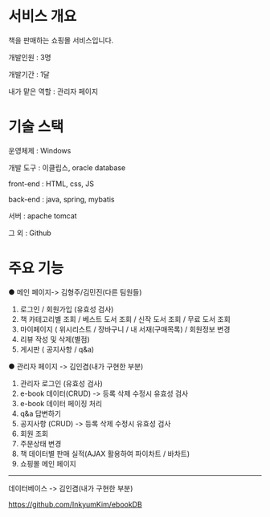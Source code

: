 # 서비스 개요
책을 판매하는 쇼핑몰 서비스입니다. 

개발인원 : 3명 

개발기간 : 1달 

내가 맡은 역할 : 관리자 페이지 


# 기술 스택
운영체제 : Windows 

개발 도구 : 이클립스, oracle database 

front-end : HTML, css, JS 

back-end : java, spring, mybatis 

서버 : apache tomcat 

그 외 : Github



# 주요 기능
●  메인 페이지-> 김형주/김민진(다른 팀원들)
  1) 로그인 / 회원가입 (유효성 검사)
  2) 책 카테고리별 조회 / 베스트 도서 조회 / 신작 도서 조회 / 무료 도서 조회
  3) 마이페이지 ( 위시리스트 / 장바구니 / 내 서재(구매목록) / 회원정보 변경
  4) 리뷰 작성 및 삭제(별점)
  5) 게시판 ( 공지사항 / q&a)





●  관리자 페이지 -> 김인겸(내가 구현한 부분)
  1) 관리자 로그인 (유효성 검사)
  2) e-book 데이터(CRUD) -> 등록 삭제 수정시 유효성 검사
  3) e-book 데이터 페이징 처리
  4) q&a 답변하기
  5) 공지사항 (CRUD) -> 등록 삭제 수정시 유효성 검사
  6) 회원 조회
  7) 주문상태 변경
  8) 책 데이터별 판매 실적(AJAX 활용하여 파이차트 / 바차트)
  9) 쇼핑몰 메인 페이지



-------------------------------
데이터베이스    -> 김인겸(내가 구현한 부분)

https://github.com/InkyumKim/ebookDB
